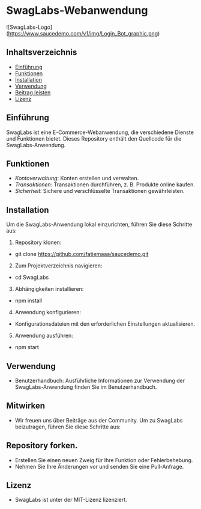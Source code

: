 # SwagLabs-Webanwendung
![SwagLabs-Logo]
(https://www.saucedemo.com/v1/img/Login_Bot_graphic.png)

## Inhaltsverzeichnis

- [Einführung](#introduction)
- [Funktionen](#features)
- [Installation](#installation)
- [Verwendung](#usage)
- [Beitrag leisten](#contributing)
- [Lizenz](#license)

## Einführung

SwagLabs ist eine E-Commerce-Webanwendung, die verschiedene Dienste und Funktionen bietet. Dieses Repository enthält den Quellcode für die SwagLabs-Anwendung.

## Funktionen

- *Kontoverwaltung*: Konten erstellen und verwalten.
- *Transaktionen*: Transaktionen durchführen, z. B. Produkte online kaufen.
- *Sicherheit*: Sichere und verschlüsselte Transaktionen gewährleisten.

## Installation

Um die SwagLabs-Anwendung lokal einzurichten, führen Sie diese Schritte aus:

1. Repository klonen:
* git clone https://github.com/fatiemaaa/saucedemo.git
2. Zum Projektverzeichnis navigieren:
* cd SwagLabs
3. Abhängigkeiten installieren:
* npm install
4. Anwendung konfigurieren:

* Konfigurationsdateien mit den erforderlichen Einstellungen aktualisieren.
5. Anwendung ausführen:
* npm start

## Verwendung
* Benutzerhandbuch: Ausführliche Informationen zur Verwendung der SwagLabs-Anwendung finden Sie im Benutzerhandbuch.

## Mitwirken
* Wir freuen uns über Beiträge aus der Community. Um zu SwagLabs beizutragen, führen Sie diese Schritte aus:

## Repository forken.
* Erstellen Sie einen neuen Zweig für Ihre Funktion oder Fehlerbehebung.
* Nehmen Sie Ihre Änderungen vor und senden Sie eine Pull-Anfrage.

## Lizenz
* SwagLabs ist unter der MIT-Lizenz lizenziert.